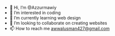 - 👋 Hi, I’m @Azzurmawiy
- 👀 I’m interested in coding
- 🌱 I’m currently learning web design
- 💞️ I’m looking to collaborate on creating websites
- 📫 How to reach me awwalusman427@gmail.com

<!---
Azzurmawiy/Azzurmawiy is a ✨ special ✨ repository because its `README.md` (this file) appears on your GitHub profile.
You can click the Preview link to take a look at your changes.
--->
